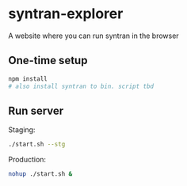 
# syntran-explorer

A website where you can run syntran in the browser

## One-time setup
```bash
npm install
# also install syntran to bin. script tbd
```

## Run server

Staging:
```bash
./start.sh --stg
```

Production:
```bash
nohup ./start.sh &
```

